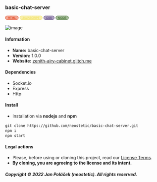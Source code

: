 ### basic-chat-server
![image](https://raw.githubusercontent.com/neostetic/neostetic/main/assets/tag_html.png)
![image](https://raw.githubusercontent.com/neostetic/neostetic/main/assets/tag_javascript.png)
![image](https://raw.githubusercontent.com/neostetic/neostetic/main/assets/tag_css.png)
![image](https://raw.githubusercontent.com/neostetic/neostetic/main/assets/tag_node.png)

![image](https://user-images.githubusercontent.com/83291717/167313695-a7a8e267-0fa4-46d2-9ec4-57e1bce682ec.png)

#### Information
 - **Name:** basic-chat-server
 - **Version:** 1.0.0
 - **Website:** [zenith-airy-cabinet.glitch.me](https://zenith-airy-cabinet.glitch.me)
#### Dependencies
 - Socket.io
 - Express
 - Http
#### Install
 - Installation via **nodejs** and **npm**
```
git clone https://github.com/neostetic/basic-chat-server.git
npm i
npm start
```
#### Legal actions
 - Please, before using or cloning this project, read our [License Terms](https://github.com/RobuxRoll/casino-dev/blob/main/LICENSE).
 - **By cloning, you are agreeing to the license and its intent.**

##### Copyright © 2022 Jan Poláček (neostetic). All rights reserved.
